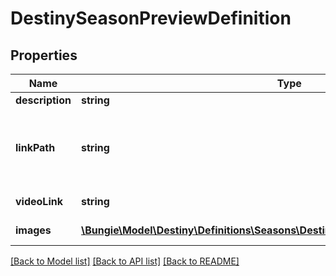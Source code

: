 # DestinySeasonPreviewDefinition

## Properties
Name | Type | Description | Notes
------------ | ------------- | ------------- | -------------
**description** | **string** | A localized description of the season. | [optional] 
**linkPath** | **string** | A relative path to learn more about the season. Web browsers should be automatically redirected to the user&#39;s Bungie.net locale. For example: \&quot;/SeasonOfTheChosen\&quot; will redirect to \&quot;/7/en/Seasons/SeasonOfTheChosen\&quot; for English users. | [optional] 
**videoLink** | **string** | An optional link to a localized video, probably YouTube. | [optional] 
**images** | [**\Bungie\Model\Destiny\Definitions\Seasons\DestinySeasonPreviewImageDefinition[]**](DestinySeasonPreviewImageDefinition.md) | A list of images to preview the seasonal content. Should have at least three to show. | [optional] 

[[Back to Model list]](../README.md#documentation-for-models) [[Back to API list]](../README.md#documentation-for-api-endpoints) [[Back to README]](../README.md)


